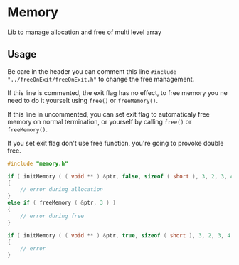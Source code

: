 
# Memory
Lib to manage allocation and free of multi level array

## Usage

Be care in the header you can comment this line `#include "../freeOnExit/freeOnExit.h"` to change the free management.

If this line is commented, the exit flag has no effect, to free memory you ne need to do it yourselt using `free()` or `freeMemory()`.

If this line in uncommented, you can set exit flag to automaticaly free memory on normal termination, or yourself by calling  `free()` or `freeMemory()`.

If you set exit flag don't use free function, you're going to provoke double free.

```C
#include "memory.h"

if ( initMemory ( ( void ** ) &ptr, false, sizeof ( short ), 3, 2, 3, 4 ) )
{
	// error during allocation
}
else if ( freeMemory ( &ptr, 3 ) )
{
	// error during free
}

if ( initMemory ( ( void ** ) &ptr, true, sizeof ( short ), 3, 2, 3, 4 ) )
{
	// error
}

```
